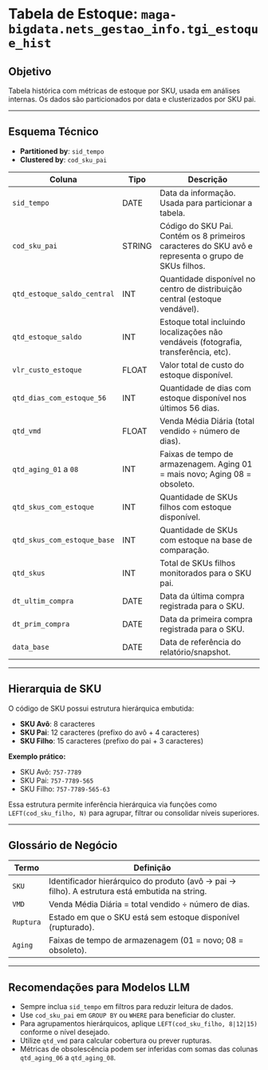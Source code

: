 # Tabela de Estoque: `maga-bigdata.nets_gestao_info.tgi_estoque_hist`

## Objetivo
Tabela histórica com métricas de estoque por SKU, usada em análises internas. Os dados são particionados por data e clusterizados por SKU pai.

---

## Esquema Técnico

- **Partitioned by**: `sid_tempo`
- **Clustered by**: `cod_sku_pai`

| Coluna                       | Tipo    | Descrição                                                                                                  |
|-----------------------------|---------|------------------------------------------------------------------------------------------------------------|
| `sid_tempo`                 | DATE    | Data da informação. Usada para particionar a tabela.                                                       |
| `cod_sku_pai`               | STRING  | Código do SKU Pai. Contém os 8 primeiros caracteres do SKU avô e representa o grupo de SKUs filhos.       |
| `qtd_estoque_saldo_central`| INT     | Quantidade disponível no centro de distribuição central (estoque vendável).                                |
| `qtd_estoque_saldo`        | INT     | Estoque total incluindo localizações não vendáveis (fotografia, transferência, etc).                      |
| `vlr_custo_estoque`        | FLOAT   | Valor total de custo do estoque disponível.                                                                |
| `qtd_dias_com_estoque_56`  | INT     | Quantidade de dias com estoque disponível nos últimos 56 dias.                                            |
| `qtd_vmd`                  | FLOAT   | Venda Média Diária (total vendido ÷ número de dias).                                                      |
| `qtd_aging_01` a `08`      | INT     | Faixas de tempo de armazenagem. Aging 01 = mais novo; Aging 08 = obsoleto.                                |
| `qtd_skus_com_estoque`     | INT     | Quantidade de SKUs filhos com estoque disponível.                                                          |
| `qtd_skus_com_estoque_base`| INT     | Quantidade de SKUs com estoque na base de comparação.                                                     |
| `qtd_skus`                 | INT     | Total de SKUs filhos monitorados para o SKU pai.                                                           |
| `dt_ultim_compra`          | DATE    | Data da última compra registrada para o SKU.                                                               |
| `dt_prim_compra`           | DATE    | Data da primeira compra registrada para o SKU.                                                             |
| `data_base`                | DATE    | Data de referência do relatório/snapshot.                                                                  |

---

## Hierarquia de SKU

O código de SKU possui estrutura hierárquica embutida:

- **SKU Avô**: 8 caracteres  
- **SKU Pai**: 12 caracteres (prefixo do avô + 4 caracteres)  
- **SKU Filho**: 15 caracteres (prefixo do pai + 3 caracteres)  

**Exemplo prático:**

- SKU Avô: `757-7789`  
- SKU Pai: `757-7789-565`  
- SKU Filho: `757-7789-565-63`  

Essa estrutura permite inferência hierárquica via funções como `LEFT(cod_sku_filho, N)` para agrupar, filtrar ou consolidar níveis superiores.

---

## Glossário de Negócio

| Termo     | Definição                                                                                     |
|-----------|-----------------------------------------------------------------------------------------------|
| `SKU`     | Identificador hierárquico do produto (avô → pai → filho). A estrutura está embutida na string. |
| `VMD`     | Venda Média Diária = total vendido ÷ número de dias.                                          |
| `Ruptura` | Estado em que o SKU está sem estoque disponível (rupturado).                                  |
| `Aging`   | Faixas de tempo de armazenagem (01 = novo; 08 = obsoleto).                                   |

---

## Recomendações para Modelos LLM

- Sempre inclua `sid_tempo` em filtros para reduzir leitura de dados.
- Use `cod_sku_pai` em `GROUP BY` ou `WHERE` para beneficiar do cluster.
- Para agrupamentos hierárquicos, aplique `LEFT(cod_sku_filho, 8|12|15)` conforme o nível desejado.
- Utilize `qtd_vmd` para calcular cobertura ou prever rupturas.
- Métricas de obsolescência podem ser inferidas com somas das colunas `qtd_aging_06` a `qtd_aging_08`.
